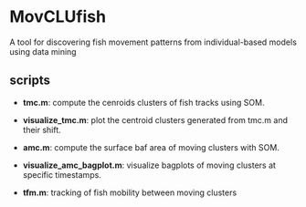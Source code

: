 # MovCLUfish
A tool for discovering fish movement patterns from individual-based models using data mining

## scripts

* **tmc.m**: compute the cenroids clusters of fish tracks using SOM.

* **visualize_tmc.m**: plot the centroid clusters generated from tmc.m and their shift.

* **amc.m**: compute the surface baf area of moving clusters with SOM.

* **visualize_amc_bagplot.m**: visualize bagplots of moving clusters at specific timestamps.

* **tfm.m**: tracking of fish mobility between moving clusters

